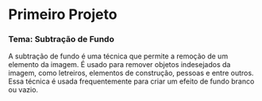 # Primeiro Projeto

### Tema: Subtração de Fundo
A subtração de fundo é uma técnica que permite a remoção de um elemento da imagem. É usado para remover objetos indesejados da imagem, como letreiros, elementos de construção, pessoas e entre outros. Essa técnica é usada frequentemente para criar um efeito de fundo branco ou vazio.

